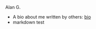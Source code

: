 Alan G.

- A bio about me written by others: [bio](https://en.wikipedia.org/wiki/John_Alan_Glennon)
- markdown test
